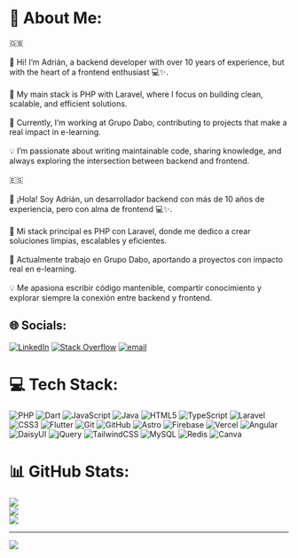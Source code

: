 # 💫 About Me:
🇬🇧<br><br>👋 Hi! I’m Adrián, a backend developer with over 10 years of experience, but with the heart of a frontend enthusiast 💻✨.<br><br>🚀 My main stack is PHP with Laravel, where I focus on building clean, scalable, and efficient solutions.<br><br>🏢 Currently, I’m working at Grupo Dabo, contributing to projects that make a real impact in e-learning.<br><br>💡 I’m passionate about writing maintainable code, sharing knowledge, and always exploring the intersection between backend and frontend.<br><br>🇪🇸<br><br>👋 ¡Hola! Soy Adrián, un desarrollador backend con más de 10 años de experiencia, pero con alma de frontend 💻✨.<br><br>🚀 Mi stack principal es PHP con Laravel, donde me dedico a crear soluciones limpias, escalables y eficientes.<br><br>🏢 Actualmente trabajo en Grupo Dabo, aportando a proyectos con impacto real en e-learning.<br><br>💡 Me apasiona escribir código mantenible, compartir conocimiento y explorar siempre la conexión entre backend y frontend.


## 🌐 Socials:
[![LinkedIn](https://img.shields.io/badge/LinkedIn-%230077B5.svg?logo=linkedin&logoColor=white)](https://linkedin.com/in/adrian-nunez-ruiz) [![Stack Overflow](https://img.shields.io/badge/-Stackoverflow-FE7A16?logo=stack-overflow&logoColor=white)](https://stackoverflow.com/users/2939412) [![email](https://img.shields.io/badge/Email-D14836?logo=gmail&logoColor=white)](mailto:nunezruizadrian@gmail.com) 

# 💻 Tech Stack:
![PHP](https://img.shields.io/badge/php-%23777BB4.svg?style=for-the-badge&logo=php&logoColor=white) ![Dart](https://img.shields.io/badge/dart-%230175C2.svg?style=for-the-badge&logo=dart&logoColor=white) ![JavaScript](https://img.shields.io/badge/javascript-%23323330.svg?style=for-the-badge&logo=javascript&logoColor=%23F7DF1E) ![Java](https://img.shields.io/badge/java-%23ED8B00.svg?style=for-the-badge&logo=openjdk&logoColor=white) ![HTML5](https://img.shields.io/badge/html5-%23E34F26.svg?style=for-the-badge&logo=html5&logoColor=white) ![TypeScript](https://img.shields.io/badge/typescript-%23007ACC.svg?style=for-the-badge&logo=typescript&logoColor=white) ![Laravel](https://img.shields.io/badge/laravel-%23FF2D20.svg?style=for-the-badge&logo=laravel&logoColor=white) ![CSS3](https://img.shields.io/badge/css3-%231572B6.svg?style=for-the-badge&logo=css3&logoColor=white) ![Flutter](https://img.shields.io/badge/Flutter-%2302569B.svg?style=for-the-badge&logo=Flutter&logoColor=white) ![Git](https://img.shields.io/badge/git-%23F05033.svg?style=for-the-badge&logo=git&logoColor=white) ![GitHub](https://img.shields.io/badge/github-%23121011.svg?style=for-the-badge&logo=github&logoColor=white) ![Astro](https://img.shields.io/badge/astro-%232C2052.svg?style=for-the-badge&logo=astro&logoColor=white) ![Firebase](https://img.shields.io/badge/firebase-%23039BE5.svg?style=for-the-badge&logo=firebase) ![Vercel](https://img.shields.io/badge/vercel-%23000000.svg?style=for-the-badge&logo=vercel&logoColor=white) ![Angular](https://img.shields.io/badge/angular-%23DD0031.svg?style=for-the-badge&logo=angular&logoColor=white) ![DaisyUI](https://img.shields.io/badge/daisyui-5A0EF8?style=for-the-badge&logo=daisyui&logoColor=white) ![jQuery](https://img.shields.io/badge/jquery-%230769AD.svg?style=for-the-badge&logo=jquery&logoColor=white) ![TailwindCSS](https://img.shields.io/badge/tailwindcss-%2338B2AC.svg?style=for-the-badge&logo=tailwind-css&logoColor=white) ![MySQL](https://img.shields.io/badge/mysql-4479A1.svg?style=for-the-badge&logo=mysql&logoColor=white) ![Redis](https://img.shields.io/badge/redis-%23DD0031.svg?style=for-the-badge&logo=redis&logoColor=white) ![Canva](https://img.shields.io/badge/Canva-%2300C4CC.svg?style=for-the-badge&logo=Canva&logoColor=white)
# 📊 GitHub Stats:
![](https://github-readme-stats.vercel.app/api?username=nunez-adrian&theme=default&hide_border=false&include_all_commits=false&count_private=false)<br/>
![](https://nirzak-streak-stats.vercel.app/?user=nunez-adrian&theme=default&hide_border=false)<br/>
![](https://github-readme-stats.vercel.app/api/top-langs/?username=nunez-adrian&theme=default&hide_border=false&include_all_commits=false&count_private=false&layout=compact)

---
[![](https://visitcount.itsvg.in/api?id=nunez-adrian&icon=0&color=0)](https://visitcount.itsvg.in)

<!-- Proudly created with GPRM ( https://gprm.itsvg.in ) -->
